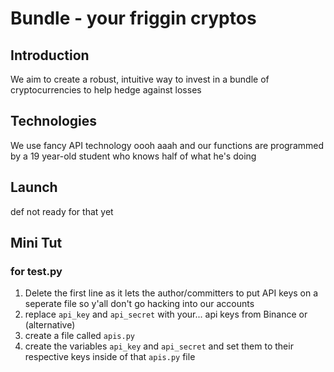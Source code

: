# Bundle - your friggin cryptos

## Introduction
We aim to create a robust, intuitive way to invest in a bundle of cryptocurrencies to help hedge against losses

## Technologies
We use fancy API technology oooh aaah and our functions are programmed by a 19 year-old student who knows half of what he's doing

## Launch
def not ready for that yet

## Mini Tut
### for test.py
1. Delete the first line as it lets the author/committers to put API keys on a seperate file so y'all don't go hacking into our accounts
2. replace `api_key` and `api_secret` with your... api keys from Binance
or (alternative)
1. create a file called `apis.py`
2. create the variables `api_key` and `api_secret` and set them to their respective keys inside of that `apis.py` file